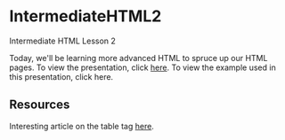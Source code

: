IntermediateHTML2
=================

Intermediate HTML Lesson 2

Today, we'll be learning more advanced HTML to spruce up our HTML pages. To view the presentation, click [here](https://docs.google.com/presentation/d/1PnxcLOMSqmgnYFTjBRWWYzR0hd_vhPw1M1U6heBZ0rg/edit?usp=sharing). To view the example used in this presentation, click here.

Resources
-----------------
Interesting article on the table tag [here](http://stackoverflow.com/questions/83073/why-not-use-tables-for-layout-in-html).
